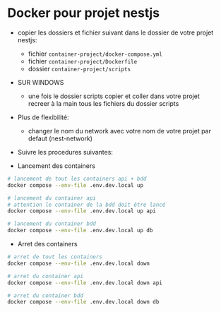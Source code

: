 # Docker pour projet nestjs

- copier les dossiers et fichier suivant dans le dossier de votre projet nestjs:

    - fichier `container-project/docker-compose.yml`
    - fichier `container-project/Dockerfile`
    - dossier `container-project/scripts`

- SUR WINDOWS  

    - une fois le dossier scripts copier et coller dans votre projet  
    recreer à la main tous les fichiers du dossier scripts

- Plus de flexibilité:

    - changer le nom du network avec votre nom de votre projet par defaut (nest-network)

- Suivre les procedures suivantes:  

-   Lancement des containers

```bash
# lancement de tout les containers api + bdd
docker compose --env-file .env.dev.local up

# lancement du container api
# attention le container de la bdd doit être lancé
docker compose --env-file .env.dev.local up api

# lancement du container bdd
docker compose --env-file .env.dev.local up db
```

-   Arret des containers

```bash
# arret de tout les containers
docker compose --env-file .env.dev.local down

# arret du container api
docker compose --env-file .env.dev.local down api

# arret du container bdd
docker compose --env-file .env.dev.local down db
```
